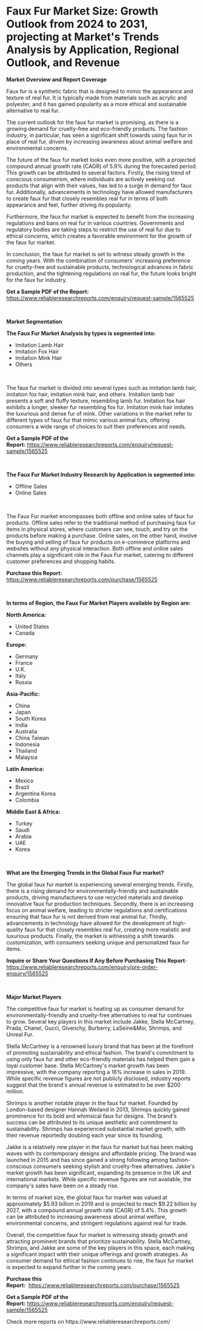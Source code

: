 <p><h1>Faux Fur Market Size: Growth Outlook from 2024 to 2031, projecting at Market's Trends Analysis by Application, Regional Outlook, and Revenue</h1></p><p><strong>Market Overview and Report Coverage</strong></p>
<p><p>Faux fur is a synthetic fabric that is designed to mimic the appearance and texture of real fur. It is typically made from materials such as acrylic and polyester, and it has gained popularity as a more ethical and sustainable alternative to real fur.</p><p>The current outlook for the faux fur market is promising, as there is a growing demand for cruelty-free and eco-friendly products. The fashion industry, in particular, has seen a significant shift towards using faux fur in place of real fur, driven by increasing awareness about animal welfare and environmental concerns.</p><p>The future of the faux fur market looks even more positive, with a projected compound annual growth rate (CAGR) of 5.9% during the forecasted period. This growth can be attributed to several factors. Firstly, the rising trend of conscious consumerism, where individuals are actively seeking out products that align with their values, has led to a surge in demand for faux fur. Additionally, advancements in technology have allowed manufacturers to create faux fur that closely resembles real fur in terms of both appearance and feel, further driving its popularity.</p><p>Furthermore, the faux fur market is expected to benefit from the increasing regulations and bans on real fur in various countries. Governments and regulatory bodies are taking steps to restrict the use of real fur due to ethical concerns, which creates a favorable environment for the growth of the faux fur market.</p><p>In conclusion, the faux fur market is set to witness steady growth in the coming years. With the combination of consumers' increasing preference for cruelty-free and sustainable products, technological advances in fabric production, and the tightening regulations on real fur, the future looks bright for the faux fur industry.</p></p>
<p><strong>Get a Sample PDF of the Report:</strong> <a href="https://www.reliableresearchreports.com/enquiry/request-sample/1565525">https://www.reliableresearchreports.com/enquiry/request-sample/1565525</a></p>
<p>&nbsp;</p>
<p><strong>Market Segmentation</strong></p>
<p><strong>The Faux Fur Market Analysis by types is segmented into:</strong></p>
<p><ul><li>Imitation Lamb Hair</li><li>Imitation Fox Hair</li><li>Imitation Mink Hair</li><li>Others</li></ul></p>
<p>&nbsp;</p>
<p><p>The faux fur market is divided into several types such as imitation lamb hair, imitation fox hair, imitation mink hair, and others. Imitation lamb hair presents a soft and fluffy texture, resembling lamb fur. Imitation fox hair exhibits a longer, sleeker fur resembling fox fur. Imitation mink hair imitates the luxurious and dense fur of mink. Other variations in the market refer to different types of faux fur that mimic various animal furs, offering consumers a wide range of choices to suit their preferences and needs.</p></p>
<p><strong>Get a Sample PDF of the Report:</strong>&nbsp;<a href="https://www.reliableresearchreports.com/enquiry/request-sample/1565525">https://www.reliableresearchreports.com/enquiry/request-sample/1565525</a></p>
<p>&nbsp;</p>
<p><strong>The Faux Fur Market Industry Research by Application is segmented into:</strong></p>
<p><ul><li>Offline Sales</li><li>Online Sales</li></ul></p>
<p>&nbsp;</p>
<p><p>The Faux Fur market encompasses both offline and online sales of faux fur products. Offline sales refer to the traditional method of purchasing faux fur items in physical stores, where customers can see, touch, and try on the products before making a purchase. Online sales, on the other hand, involve the buying and selling of faux fur products on e-commerce platforms and websites without any physical interaction. Both offline and online sales channels play a significant role in the Faux Fur market, catering to different customer preferences and shopping habits.</p></p>
<p><strong>Purchase this Report:</strong>&nbsp; <a href="https://www.reliableresearchreports.com/purchase/1565525">https://www.reliableresearchreports.com/purchase/1565525</a></p>
<p>&nbsp;</p>
<p><strong>In terms of Region, the Faux Fur Market Players available by Region are:</strong></p>
<p>
    <p> <strong> North America: </strong>
        <ul>
            <li>United States</li>
            <li>Canada</li>
        </ul>
        </p> 
    <p> <strong> Europe: </strong>
        <ul>
            <li>Germany</li>
            <li>France</li>
            <li>U.K.</li>
            <li>Italy</li>
            <li>Russia</li>
        </ul>
        </p> 
    <p> <strong> Asia-Pacific: </strong>
        <ul>
            <li>China</li>
            <li>Japan</li>
            <li>South Korea</li>
            <li>India</li>
            <li>Australia</li>
            <li>China Taiwan</li>
            <li>Indonesia</li>
            <li>Thailand</li>
            <li>Malaysia</li>
        </ul>
        </p> 
    <p> <strong> Latin America: </strong>
        <ul>
            <li>Mexico</li>
            <li>Brazil</li>
            <li>Argentina Korea</li>
            <li>Colombia</li>
        </ul>
        </p> 
    <p> <strong> Middle East & Africa: </strong>
        <ul>
            <li>Turkey</li>
            <li>Saudi</li>
            <li>Arabia</li>
            <li>UAE</li>
            <li>Korea</li>
        </ul>
    </p>
    </p>
<p>&nbsp;</p>
<p><strong>What are the Emerging Trends in the Global Faux Fur market?</strong></p>
<p><p>The global faux fur market is experiencing several emerging trends. Firstly, there is a rising demand for environmentally-friendly and sustainable products, driving manufacturers to use recycled materials and develop innovative faux fur production techniques. Secondly, there is an increasing focus on animal welfare, leading to stricter regulations and certifications ensuring that faux fur is not derived from real animal fur. Thirdly, advancements in technology have allowed for the development of high-quality faux fur that closely resembles real fur, creating more realistic and luxurious products. Finally, the market is witnessing a shift towards customization, with consumers seeking unique and personalized faux fur items.</p></p>
<p><strong>Inquire or Share Your Questions If Any Before Purchasing This Report</strong>- <a href="https://www.reliableresearchreports.com/enquiry/pre-order-enquiry/1565525">https://www.reliableresearchreports.com/enquiry/pre-order-enquiry/1565525</a></p>
<p>&nbsp;</p>
<p><strong>Major Market Players</strong></p>
<p><p>The competitive faux fur market is heating up as consumer demand for environmentally-friendly and cruelty-free alternatives to real fur continues to grow. Several key players in this market include Jakke, Stella McCartney, Prada, Chanel, Gucci, Givenchy, Burberry, LaSeine&Moi, Shrimps, and Unreal Fur. </p><p>Stella McCartney is a renowned luxury brand that has been at the forefront of promoting sustainability and ethical fashion. The brand's commitment to using only faux fur and other eco-friendly materials has helped them gain a loyal customer base. Stella McCartney's market growth has been impressive, with the company reporting a 16% increase in sales in 2019. While specific revenue figures are not publicly disclosed, industry reports suggest that the brand's annual revenue is estimated to be over $200 million.</p><p>Shrimps is another notable player in the faux fur market. Founded by London-based designer Hannah Weiland in 2013, Shrimps quickly gained prominence for its bold and whimsical faux fur designs. The brand's success can be attributed to its unique aesthetic and commitment to sustainability. Shrimps has experienced substantial market growth, with their revenue reportedly doubling each year since its founding.</p><p>Jakke is a relatively new player in the faux fur market but has been making waves with its contemporary designs and affordable pricing. The brand was launched in 2015 and has since gained a strong following among fashion-conscious consumers seeking stylish and cruelty-free alternatives. Jakke's market growth has been significant, expanding its presence in the UK and international markets. While specific revenue figures are not available, the company's sales have been on a steady rise.</p><p>In terms of market size, the global faux fur market was valued at approximately $5.93 billion in 2019 and is projected to reach $9.22 billion by 2027, with a compound annual growth rate (CAGR) of 5.4%. This growth can be attributed to increasing awareness about animal welfare, environmental concerns, and stringent regulations against real fur trade.</p><p>Overall, the competitive faux fur market is witnessing steady growth and attracting prominent brands that prioritize sustainability. Stella McCartney, Shrimps, and Jakke are some of the key players in this space, each making a significant impact with their unique offerings and growth strategies. As consumer demand for ethical fashion continues to rise, the faux fur market is expected to expand further in the coming years.</p></p>
<p><strong>Purchase this Report:</strong>&nbsp;&nbsp;<a href="https://www.reliableresearchreports.com/purchase/1565525">https://www.reliableresearchreports.com/purchase/1565525</a></p>
<p></p>
<p><strong>Get a Sample PDF of the Report:</strong>&nbsp;<a href="https://www.reliableresearchreports.com/enquiry/request-sample/1565525">https://www.reliableresearchreports.com/enquiry/request-sample/1565525</a></p>
<p>Check more reports on https://www.reliableresearchreports.com/</p>